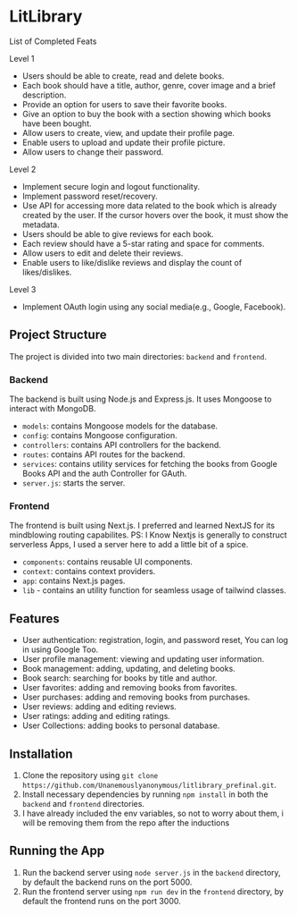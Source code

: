 
# LitLibrary
List of Completed Feats

Level 1
- Users should be able to create, read and delete books.
- Each book should have a title, author, genre, cover image and a brief description.
- Provide an option for users to save their favorite books.
- Give an option to buy the book with a section showing which books have been bought.
- Allow users to create, view, and update their profile page.
- Enable users to upload and update their profile picture.
- Allow users to change their password.

Level 2
- Implement secure login and logout functionality.
- Implement password reset/recovery.
- Use API for accessing more data related to the book which is already created by the user. If the cursor hovers over the book, it must show the metadata. 
- Users should be able to give reviews for each book.
- Each review should have a 5-star rating and space for comments.
- Allow users to edit and delete their reviews.
- Enable users to like/dislike reviews and display the count of likes/dislikes.

Level 3
- Implement OAuth login using any social media(e.g., Google, Facebook).

## Project Structure

The project is divided into two main directories: `backend` and `frontend`.

### Backend

The backend is built using Node.js and Express.js. It uses Mongoose to interact with MongoDB.
- `models`: contains Mongoose models for the database.
- `config`: contains Mongoose configuration.
- `controllers`: contains API controllers for the backend.
- `routes`: contains API routes for the backend.
- `services`: contains utility services for fetching the books from Google Books API and the auth Controller for GAuth.
- `server.js`: starts the server.

### Frontend

The frontend is built using Next.js. I preferred and learned NextJS for its mindblowing routing capabilites.
        PS: I Know Nextjs is generally to construct serverless Apps, I used a server here to add a little bit of a spice.

- `components`: contains reusable UI components.
- `context`: contains context providers.
- `app`: contains Next.js pages.
- `lib` - contains an utility function for seamless usage of tailwind classes.

## Features

- User authentication: registration, login, and password reset, You can log in using Google Too.
- User profile management: viewing and updating user information.
- Book management: adding, updating, and deleting books.
- Book search: searching for books by title and author.
- User favorites: adding and removing books from favorites.
- User purchases: adding and removing books from purchases.
- User reviews: adding and editing reviews.
- User ratings: adding and editing ratings.
- User Collections: adding books to personal database.

## Installation
1. Clone the repository using `git clone https://github.com/Unanemouslyanonymous/litlibrary_prefinal.git`.
2. Install necessary dependencies by running `npm install` in both the `backend` and `frontend` directories.
3. I have already included the env variables, so not to worry about them, i will be removing them from the repo after the inductions

## Running the App

1. Run the backend server using `node server.js` in the `backend` directory, by default the backend runs    on the port 5000.
2. Run the frontend server using `npm run dev` in the `frontend` directory, by default the frontend runs on the port 3000.

   
